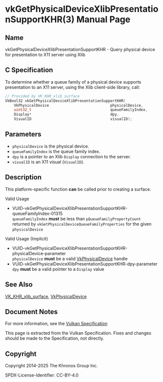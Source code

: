 # vkGetPhysicalDeviceXlibPresentationSupportKHR(3) Manual Page

## Name

vkGetPhysicalDeviceXlibPresentationSupportKHR - Query physical device for presentation to X11 server using Xlib



## [](#_c_specification)C Specification

To determine whether a queue family of a physical device supports presentation to an X11 server, using the Xlib client-side library, call:

```c++
// Provided by VK_KHR_xlib_surface
VkBool32 vkGetPhysicalDeviceXlibPresentationSupportKHR(
    VkPhysicalDevice                            physicalDevice,
    uint32_t                                    queueFamilyIndex,
    Display*                                    dpy,
    VisualID                                    visualID);
```

## [](#_parameters)Parameters

- `physicalDevice` is the physical device.
- `queueFamilyIndex` is the queue family index.
- `dpy` is a pointer to an Xlib `Display` connection to the server.
- `visualID` is an X11 visual (`VisualID`).

## [](#_description)Description

This platform-specific function **can** be called prior to creating a surface.

Valid Usage

- [](#VUID-vkGetPhysicalDeviceXlibPresentationSupportKHR-queueFamilyIndex-01315)VUID-vkGetPhysicalDeviceXlibPresentationSupportKHR-queueFamilyIndex-01315  
  `queueFamilyIndex` **must** be less than `pQueueFamilyPropertyCount` returned by `vkGetPhysicalDeviceQueueFamilyProperties` for the given `physicalDevice`

Valid Usage (Implicit)

- [](#VUID-vkGetPhysicalDeviceXlibPresentationSupportKHR-physicalDevice-parameter)VUID-vkGetPhysicalDeviceXlibPresentationSupportKHR-physicalDevice-parameter  
  `physicalDevice` **must** be a valid [VkPhysicalDevice](https://registry.khronos.org/vulkan/specs/latest/man/html/VkPhysicalDevice.html) handle
- [](#VUID-vkGetPhysicalDeviceXlibPresentationSupportKHR-dpy-parameter)VUID-vkGetPhysicalDeviceXlibPresentationSupportKHR-dpy-parameter  
  `dpy` **must** be a valid pointer to a `Display` value

## [](#_see_also)See Also

[VK\_KHR\_xlib\_surface](https://registry.khronos.org/vulkan/specs/latest/man/html/VK_KHR_xlib_surface.html), [VkPhysicalDevice](https://registry.khronos.org/vulkan/specs/latest/man/html/VkPhysicalDevice.html)

## [](#_document_notes)Document Notes

For more information, see the [Vulkan Specification](https://registry.khronos.org/vulkan/specs/latest/html/vkspec.html#vkGetPhysicalDeviceXlibPresentationSupportKHR)

This page is extracted from the Vulkan Specification. Fixes and changes should be made to the Specification, not directly.

## [](#_copyright)Copyright

Copyright 2014-2025 The Khronos Group Inc.

SPDX-License-Identifier: CC-BY-4.0